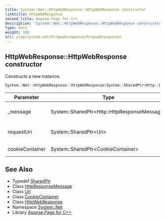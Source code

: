 ```yaml
---
title: System::Net::HttpWebResponse::HttpWebResponse constructor
linktitle: HttpWebResponse
second_title: Aspose.Page for C++
description: 'System::Net::HttpWebResponse::HttpWebResponse constructor. Constructs a new instance in C++.'
type: docs
weight: 100
url: /cpp/system.net/httpwebresponse/httpwebresponse/
---
```

## HttpWebResponse::HttpWebResponse constructor


Constructs a new instance.

```cpp
System::Net::HttpWebResponse::HttpWebResponse(System::SharedPtr<Http::HttpResponseMessage> _message, System::SharedPtr<Uri> requestUri, System::SharedPtr<CookieContainer> cookieContainer)
```


| Parameter | Type | Description |
| --- | --- | --- |
| _message | System::SharedPtr\<Http::HttpResponseMessage\> | The response message. |
| requestUri | System::SharedPtr\<Uri\> | The resource's URI. |
| cookieContainer | System::SharedPtr\<CookieContainer\> | The cookie container. |

## See Also

* Typedef [SharedPtr](../../../system/sharedptr/)
* Class [HttpResponseMessage](../../../system.net.http/httpresponsemessage/)
* Class [Uri](../../../system/uri/)
* Class [CookieContainer](../../cookiecontainer/)
* Class [HttpWebResponse](../)
* Namespace [System::Net](../../)
* Library [Aspose.Page for C++](../../../)
